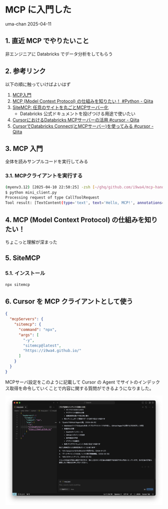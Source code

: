 # MCP に入門した
uma-chan
2025-04-11

## 1. 直近 MCP でやりたいこと

非エンジニアに Databricks でデータ分析をしてもらう

## 2. 参考リンク

以下の順に触っていけばよいはず

1.  [MCP入門](https://zenn.dev/mkj/articles/0ed4d02ef3439c)
2.  [MCP (Model Context Protocol) の仕組みを知りたい！ \#Python -
    Qiita](https://qiita.com/megmogmog1965/items/79ec6a47d9c223e8cffc)
3.  [SiteMCP:
    任意のサイトを丸ごとMCPサーバー化](https://zenn.dev/ryoppippi/articles/1eb7fbe9042a88)
    - Databricks 公式ドキュメントを投げつける用途で使いたい
4.  [CursorにおけるDatabricks MCPサーバーの活用 \#cursor -
    Qiita](https://qiita.com/taka_yayoi/items/eea79a88bd638847beb8)
5.  [CursorでDatabricks Connect(とMCPサーバー)を使ってみる \#cursor -
    Qiita](https://qiita.com/taka_yayoi/items/dae7053118c7f60e980d)

## 3. MCP 入門

全体を読みサンプルコードを実行してみる

### 3.1. MCPクライアントを実行する

``` sh
(myenv3.12) [2025-04-10 22:50:25] -zsh [~/ghq/github.com/i9wa4/mcp-hands-on] (main) 9e297f01
$ python mini_client.py
Processing request of type CallToolRequest
Tool result: [TextContent(type='text', text='Hello, MCP!', annotations=None)]
```

## 4. MCP (Model Context Protocol) の仕組みを知りたい！

ちょこっと理解が深まった

## 5. SiteMCP

### 5.1. インストール

``` sh
npx sitemcp
```

## 6. Cursor を MCP クライアントとして使う

``` json
{
  "mcpServers": {
    "sitemcp": {
      "command": "npx",
      "args": [
        "-y",
        "sitemcp@latest",
        "https://i9wa4.github.io/"
      ]
    }
  }
}
```

MCPサーバ設定をこのように記載して Cursor の Agent
でサイトのインデックス取得を命令していくことで内容に関する質問ができるようになりました。

![](../assets/2025-04-11-mcp-hands-on/cursor-sitemcp.png)
